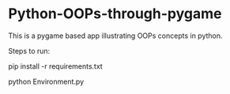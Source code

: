 # Python-OOPs-through-pygame

This is a pygame based app illustrating OOPs concepts in python.

Steps to run:

pip install -r requirements.txt

python Environment.py
